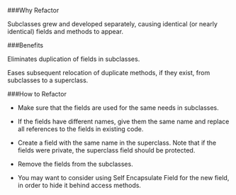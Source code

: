 ###Why Refactor

Subclasses grew and developed separately, causing identical (or nearly identical) fields and methods to appear.

###Benefits

Eliminates duplication of fields in subclasses.

Eases subsequent relocation of duplicate methods, if they exist, from subclasses to a superclass.

###How to Refactor

 - Make sure that the fields are used for the same needs in subclasses.

 - If the fields have different names, give them the same name and replace all references to the fields in existing code.

 - Create a field with the same name in the superclass. Note that if the fields were private, the superclass field should be protected.

 - Remove the fields from the subclasses.

 - You may want to consider using Self Encapsulate Field for the new field, in order to hide it behind access methods.